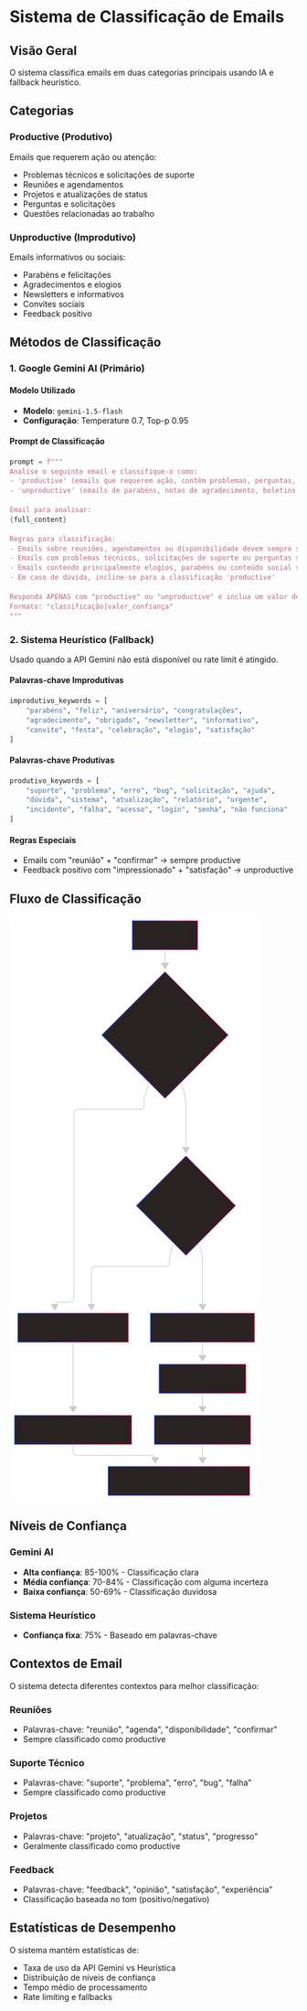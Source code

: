 # Sistema de Classificação de Emails

## Visão Geral

O sistema classifica emails em duas categorias principais usando IA e fallback heurístico.

## Categorias

### Productive (Produtivo)
Emails que requerem ação ou atenção:
- Problemas técnicos e solicitações de suporte
- Reuniões e agendamentos
- Projetos e atualizações de status
- Perguntas e solicitações
- Questões relacionadas ao trabalho

### Unproductive (Improdutivo)
Emails informativos ou sociais:
- Parabéns e felicitações
- Agradecimentos e elogios
- Newsletters e informativos
- Convites sociais
- Feedback positivo

## Métodos de Classificação

### 1. Google Gemini AI (Primário)

#### Modelo Utilizado
- **Modelo**: `gemini-1.5-flash`
- **Configuração**: Temperature 0.7, Top-p 0.95

#### Prompt de Classificação
```python
prompt = f"""
Analise o seguinte email e classifique-o como:
- 'productive' (emails que requerem ação, contêm problemas, perguntas, solicitações, questões técnicas ou assuntos relacionados ao trabalho)
- 'unproductive' (emails de parabéns, notas de agradecimento, boletins informativos, convites, elogios)

Email para analisar:
{full_content}

Regras para classificação:
- Emails sobre reuniões, agendamentos ou disponibilidade devem sempre ser classificados como 'productive'
- Emails com problemas técnicos, solicitações de suporte ou perguntas são 'productive'
- Emails contendo principalmente elogios, parabéns ou conteúdo social são 'unproductive'
- Em caso de dúvida, incline-se para a classificação 'productive'

Responda APENAS com "productive" ou "unproductive" e inclua um valor de confiança de 0-100.
Formato: "classificação|valor_confiança"
"""
```

### 2. Sistema Heurístico (Fallback)

Usado quando a API Gemini não está disponível ou rate limit é atingido.

#### Palavras-chave Improdutivas
```python
improdutivo_keywords = [
    "parabéns", "feliz", "aniversário", "congratulações",
    "agradecimento", "obrigado", "newsletter", "informativo",
    "convite", "festa", "celebração", "elogio", "satisfação"
]
```

#### Palavras-chave Produtivas
```python
produtivo_keywords = [
    "suporte", "problema", "erro", "bug", "solicitação", "ajuda",
    "dúvida", "sistema", "atualização", "relatório", "urgente",
    "incidente", "falha", "acesso", "login", "senha", "não funciona"
]
```

#### Regras Especiais
- Emails com "reunião" + "confirmar" → sempre productive
- Feedback positivo com "impressionado" + "satisfação" → unproductive

## Fluxo de Classificação

![Fluxo de Classificação](../images/fluxo.svg "Fluxo de Classificação")

## Níveis de Confiança

### Gemini AI
- **Alta confiança**: 85-100% - Classificação clara
- **Média confiança**: 70-84% - Classificação com alguma incerteza
- **Baixa confiança**: 50-69% - Classificação duvidosa

### Sistema Heurístico
- **Confiança fixa**: 75% - Baseado em palavras-chave

## Contextos de Email

O sistema detecta diferentes contextos para melhor classificação:

### Reuniões
- Palavras-chave: "reunião", "agenda", "disponibilidade", "confirmar"
- Sempre classificado como productive

### Suporte Técnico
- Palavras-chave: "suporte", "problema", "erro", "bug", "falha"
- Sempre classificado como productive

### Projetos
- Palavras-chave: "projeto", "atualização", "status", "progresso"
- Geralmente classificado como productive

### Feedback
- Palavras-chave: "feedback", "opinião", "satisfação", "experiência"
- Classificação baseada no tom (positivo/negativo)

## Estatísticas de Desempenho

O sistema mantém estatísticas de:
- Taxa de uso da API Gemini vs Heurística
- Distribuição de níveis de confiança
- Tempo médio de processamento
- Rate limiting e fallbacks
